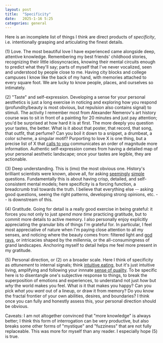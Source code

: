 ```yaml
---
layout: post
title:  "Specificity"
date:   2025-1-16 5:25
categories: general
---
```


Here is an incomplete list of things I think are direct products of *specificity*, i.e. intentionally grasping and articulating the finest details. 

(1) Love. The most beautiful love I have experienced came alongside deep, attentive knowledge. Remembering my best friends' childhood stories, recognizing their little idiosyncracies, knowing their mental circuits enough to predict what they'll say; parts of myself that I've never vocalized, seen and understood by people close to me. Having city blocks and college campuses I know like the back of my hand, with memories attached to every square foot. We are lucky to know people, places, and ourselves so intimately.

(2) "Taste" and self-expression. Developing a sense for your personal aesthetics is just a long exercise in noticing and exploring how you respond (profundity/beauty is most obvious, but repulsion also contains signal) to stimuli. The activity I remember most from Alexander Nemerov's art history course was to sit in front of a painting for 20 minutes and just pay attention; you'd be surprised at how hard it is at first. The more deeply you question your tastes, the better. What is it about that poster, that record, that song, that outfit, that perfume? Can you boil it down to a snippet, a drumbeat, a color scheme, a singular motif?  Purporting to love X is one thing, but a precise list of X that [calls to you](https://www.sarahblaustein.com/the-call-alexander-nemerov-talk.html) communicates an order of magnitude more information. Authentic self-expression comes from having a detailed map of your personal aesthetic landscape; once your tastes are legible, they are actionable.

(3) Deep understanding. This is (imo) the most obvious one. History's brilliant scientists were known, above all, for asking [seemingly](https://en.wikipedia.org/wiki/Surely_You%27re_Joking,_Mr._Feynman!) [simple](https://en.wikipedia.org/wiki/Einstein%27s_thought_experiments) questions. Fundamentally this is about having crisp, detailed, and self-consistent mental models; here specificity is a forcing function, a breadcrumb trail towards the truth. I believe that everything else -- asking good questions, seeing the right patterns, developing strong opinions, etc. -- is downstream of this. 

(4) Gratitude. Going for detail is a really good exercise in being grateful: it forces you not only to just *spend more time* practicing gratitude, but to commit more details to active memory. I also personally enjoy explicitly appreciating the granular bits of things I'm grateful for. In particular, I feel most appreciative of nature when I'm paying close attention to all my senses, and noticing where the beauty comes from: filtered light and [god rays](https://en.wikipedia.org/wiki/Crepuscular_rays), or intricacies shaped by the millennia, or the all-consumingness of grand landscapes. Anchoring myself to detail helps me feel more present in my gratitude.

(5) Personal direction, or (2) on a broader scale. Here I think of specificity as *attunement* to internal signals; think [intuitive eating](https://www.intuitiveeating.org/), but it's just intuitive living, amplifying and following your innnate [sense of quality](https://willhath.substack.com/p/losing-my-mind-in-the-siskiyous). To be specific here is to disentangle one's subjective response to things, to break the superposition of emotions and experiences, to understand not just *how* but *why* the world makes you feel. What *is* it that makes you happy? Can you pick *what you want* out of a lineup, or draw it from memory? Do you know the fractal frontier of your own abilities, desires, and boundaries? I think once you can fully and honestly assess this, your personal direction should be obvious.

Caveats: I am not altogether convinced that "more knowledge" is always better; I think this form of interrogation can be very productive, but also breaks some other forms of "mystique" and "fuzziness" that are not fully replaceable. This was more for myself than any reader. I especially hope (5) is true.